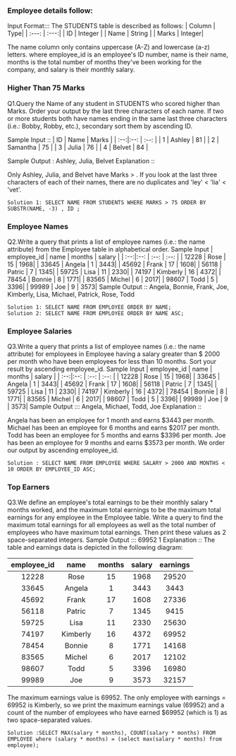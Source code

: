 ### Employee details follow:

Input Format:::
            The STUDENTS table is described as follows:
| Column | Type|
| :---:  |  :---:|
| ID | Integer |
| Name | String |
| Marks | Integer|

The name column only contains uppercase (A-Z) and lowercase (a-z) letters. 
where employee_id is an employee's ID number, name is their name, months is the total number of months they've been working for the company, and salary is their 
monthly salary.

### Higher Than 75 Marks
Q1.Query the Name of any student in STUDENTS who scored higher than  Marks. Order your output by the last three characters of each name. If two or more students
both have names ending in the same last three characters (i.e.: Bobby, Robby, etc.), secondary sort them by ascending ID.

Sample Input :: 
| ID | Name | Marks |
| :--:|:--: | :--: |
| 1 | Ashley | 81 |
| 2 | Samantha | 75 |
| 3 | Julia | 76 |
| 4 | Belvet | 84 |

Sample Output : Ashley, Julia, Belvet
Explanation :: 

Only Ashley, Julia, and Belvet have Marks > . If you look at the last three characters of each of their names, there are no duplicates and 'ley' < 'lia' < 'vet'.
    
    Solution 1: SELECT NAME FROM STUDENTS WHERE MARKS > 75 ORDER BY SUBSTR(NAME, -3) , ID ;    
### Employee Names
Q2.Write a query that prints a list of employee names (i.e.: the name attribute) from the Employee table in alphabetical order.
Sample Input
| employee_id | name | months | salary |
| :--:|:--: | :--: |  :--: |
| 12228 | Rose | 15 |  1968|
| 33645 | Angela | 1 |  3443|
| 45692 | Frank | 17 |  1608|
| 56118 | Patric | 7 |  1345|
| 59725 | Lisa | 11 |  2330|
| 74197 | Kimberly | 16 |  4372|
| 78454 | Bonnie | 8 |  1771|
| 83565 | Michel | 6 |  2017|
| 98607 | Todd | 5 |  3396|
| 99989 | Joe | 9 |  3573|
Sample Output :: Angela, Bonnie, Frank, Joe, Kimberly, Lisa, Michael, Patrick, Rose, Todd

    Solution 1: SELECT NAME FROM EMPLOYEE ORDER BY NAME;
    Solution 2: SELECT NAME FROM EMPLOYEE ORDER BY NAME ASC;
### Employee Salaries
Q3.Write a query that prints a list of employee names (i.e.: the name attribute) for employees in Employee having a salary greater than $ 2000 per month who have been 
employees for less than 10 months. Sort your result by ascending employee_id. 
Sample Input
| employee_id | name | months | salary |
| :--:|:--: | :--: |  :--: |
| 12228 | Rose | 15 |  1968|
| 33645 | Angela | 1 |  3443|
| 45692 | Frank | 17 |  1608|
| 56118 | Patric | 7 |  1345|
| 59725 | Lisa | 11 |  2330|
| 74197 | Kimberly | 16 |  4372|
| 78454 | Bonnie | 8 |  1771|
| 83565 | Michel | 6 |  2017|
| 98607 | Todd | 5 |  3396|
| 99989 | Joe | 9 |  3573| 
Sample Output ::: Angela, Michael, Todd, Joe
Explanation ::

Angela has been an employee for 1 month and earns $3443 per month.
Michael has been an employee for 6 months and earns $2017 per month.
Todd has been an employee for 5 months and earns $3396 per month.
Joe has been an employee for 9 months and earns $3573 per month.
We order our output by ascending employee_id.

    Solution : SELECT NAME FROM EMPLOYEE WHERE SALARY > 2000 AND MONTHS < 10 ORDER BY EMPLOYEE_ID ASC;
### Top Earners
Q3.We define an employee's total earnings to be their monthly salary * months worked, and the maximum total earnings to be the maximum total earnings for any employee in the Employee table. Write a query to find the maximum total earnings for all employees as well as the total number of employees who have maximum total earnings. Then print these values as 2 space-separated integers.
Sample Output ::: 69952 1
Explanation :: The table and earnings data is depicted in the following diagram:   

| employee_id | name | months | salary | earnings |
| :--:|:--: | :--: |  :--: | :--:|
| 12228 | Rose | 15 |  1968| 29520 |
| 33645 | Angela | 1 |  3443|  3443 |
| 45692 | Frank | 17 |  1608| 27336 |
| 56118 | Patric | 7 |  1345| 9415 |
| 59725 | Lisa | 11 |  2330|  25630 |
| 74197 | Kimberly | 16 |  4372| 69952 |
| 78454 | Bonnie | 8 |  1771| 14168 |
| 83565 | Michel | 6 |  2017| 12102 |
| 98607 | Todd | 5 |  3396| 16980 |
| 99989 | Joe | 9 |  3573|  32157 |
The maximum earnings value is 69952. The only employee with earnings = 69952  is Kimberly, so we print the maximum earnings value (69952) and a count of the number of employees who have earned $69952 (which is 1) as two space-separated values.

    Solution :SELECT MAX(salary * months), COUNT(salary * months) FROM EMPLOYEE where (salary * months) = (select max(salary * months) from employee);
